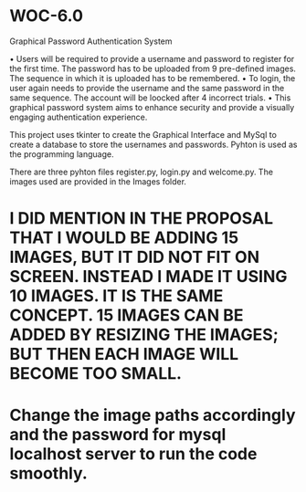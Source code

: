 # WOC-6.0
Graphical Password Authentication System

• Users will be required to provide a username and password to register for the first time. The password has to be uploaded from 9 pre-defined images. The sequence 
  in which it is uploaded has to be remembered.
• To login, the user again needs to provide the username and the same password in the same sequence. The account will be loocked after 4 incorrect trials.
• This graphical password system aims to enhance security and provide a visually engaging authentication experience.

This project uses tkinter to create the Graphical Interface and MySql to create a database to store the usernames and passwords. Pyhton is used as the programming language.

There are three pyhton files register.py, login.py and welcome.py. 
The images used are provided in the Images folder.
# I DID MENTION IN THE PROPOSAL THAT I WOULD BE ADDING 15 IMAGES, BUT IT DID NOT FIT ON SCREEN. INSTEAD I MADE IT USING 10 IMAGES. IT IS THE SAME CONCEPT. 15 IMAGES CAN BE ADDED BY RESIZING THE IMAGES; BUT THEN EACH IMAGE WILL BECOME TOO SMALL.
# Change the image paths accordingly and the password for mysql localhost server to run the code smoothly.
